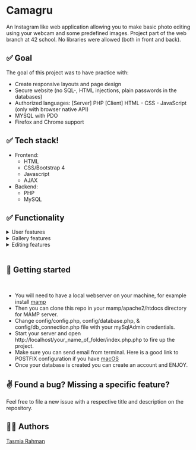 # Camagru

An Instagram like web application allowing you to make basic photo editing using your webcam and some predefined images. Project part of the web branch at 42 school. No libraries were allowed (both in front and back).

## ✅ Goal

The goal of this project was to have practice with:

 * Create responsive layouts and page design
 * Secure website (no SQL-, HTML injections, plain passwords in the databases)
 * Authorized languages:
    [Server] PHP
    [Client] HTML - CSS - JavaScript (only with browser native API)
 * MYSQL with PDO
 * Firefox and Chrome support

## ✅ Tech stack!

* Frontend:
    * HTML
    * CSS/Bootstrap 4
    * Javascript
    * AJAX
* Backend:
    * PHP
    * MySQL

## ✅ Functionality

<details>
  <summary>User features</summary>
  <br>

  * Register / Login (including activating account and  resetting password through a unique link send by email).
  * User profile page.
  * User data management: modify user data (username, email,  password), delete and create images, set notification  preferences.
</details>

<details>
  <summary>Gallery features</summary>
  <br>

  * All images are public and likeable and comment able by logged in users.
  * Once image is commented or liked the author is notified by email.
</details>

<details>
  <summary>Editing features</summary>
  <br>

  * Create custom images using webcam or images downloaded from computer combined with filters.
</details>

<br>

## 🚀 Getting started

<br>

* You will need to have a local webserver on your machine, for example install [mamp](https://bitnami.com/stack/mamp)
* Then you can clone this repo in your mamp/apache2/htdocs directory for MAMP server.
* Change config/config.php, config/database.php, & config/db_connection.php file with your mySqlAdmin credentials.
* Start your server and open http://localhost/your_name_of_folder/index.php.php to fire up the project.
* Make sure you can send email from terminal. Here is a good link to POSTFIX configuration if you have [macOS](https://gist.github.com/loziju/66d3f024e102704ff5222e54a4bfd50e)
* Once your database is created you can create an account and ENJOY.


## ✌ Found a bug? Missing a specific feature?

Feel free to file a new issue with a respective title and description on the repository.

## 🙋‍♀️ Authors

[Tasmia Rahman](https://github.com/tasmiarahmantanjin)
